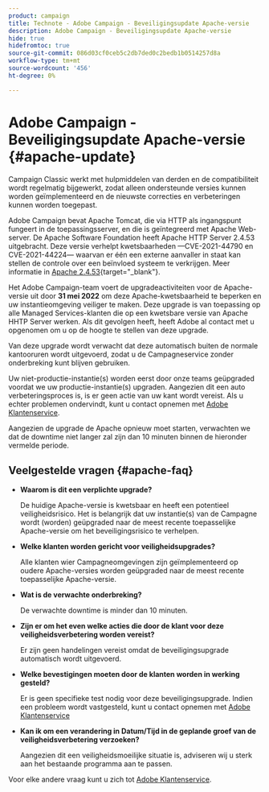 ```yaml
---
product: campaign
title: Technote - Adobe Campaign - Beveiligingsupdate Apache-versie
description: Adobe Campaign - Beveiligingsupdate Apache-versie
hide: true
hidefromtoc: true
source-git-commit: 086d03cf0ceb5c2db7ded0c2bedb1b0514257d8a
workflow-type: tm+mt
source-wordcount: '456'
ht-degree: 0%

---
```


# Adobe Campaign - Beveiligingsupdate Apache-versie {#apache-update}

Campaign Classic werkt met hulpmiddelen van derden en de compatibiliteit wordt regelmatig bijgewerkt, zodat alleen ondersteunde versies kunnen worden geïmplementeerd en de nieuwste correcties en verbeteringen kunnen worden toegepast.

Adobe Campaign bevat Apache Tomcat, die via HTTP als ingangspunt fungeert in de toepassingsserver, en die is geïntegreerd met Apache Web-server. De Apache Software Foundation heeft Apache HTTP Server 2.4.53 uitgebracht. Deze versie verhelpt kwetsbaarheden —CVE-2021-44790 en CVE-2021-44224— waarvan er één een externe aanvaller in staat kan stellen de controle over een beïnvloed systeem te verkrijgen. Meer informatie in [Apache 2.4.53](https://downloads.apache.org/httpd/Announcement2.4.html){target=&quot;_blank&quot;}.

Het Adobe Campaign-team voert de upgradeactiviteiten voor de Apache-versie uit door **31 mei 2022** om deze Apache-kwetsbaarheid te beperken en uw instantieomgeving veiliger te maken. Deze upgrade is van toepassing op alle Managed Services-klanten die op een kwetsbare versie van Apache HHTP Server werken. Als dit gevolgen heeft, heeft Adobe al contact met u opgenomen om u op de hoogte te stellen van deze upgrade.

Van deze upgrade wordt verwacht dat deze automatisch buiten de normale kantooruren wordt uitgevoerd, zodat u de Campagneservice zonder onderbreking kunt blijven gebruiken.

Uw niet-productie-instantie(s) worden eerst door onze teams geüpgraded voordat we uw productie-instantie(s) upgraden. Aangezien dit een auto verbeteringsproces is, is er geen actie van uw kant wordt vereist. Als u echter problemen ondervindt, kunt u contact opnemen met [Adobe Klantenservice](https://experienceleague.adobe.com/?support-solution=Campaign#support).

Aangezien de upgrade de Apache opnieuw moet starten, verwachten we dat de downtime niet langer zal zijn dan 10 minuten binnen de hieronder vermelde periode.

## Veelgestelde vragen {#apache-faq}

* **Waarom is dit een verplichte upgrade?**

   De huidige Apache-versie is kwetsbaar en heeft een potentieel veiligheidsrisico. Het is belangrijk dat uw instantie(s) van de Campagne wordt (worden) geüpgraded naar de meest recente toepasselijke Apache-versie om het beveiligingsrisico te verhelpen.


* **Welke klanten worden gericht voor veiligheidsupgrades?**

   Alle klanten wier Campagneomgevingen zijn geïmplementeerd op oudere Apache-versies worden geüpgraded naar de meest recente toepasselijke Apache-versie.

* **Wat is de verwachte onderbreking?**

   De verwachte downtime is minder dan 10 minuten.


* **Zijn er om het even welke acties die door de klant voor deze veiligheidsverbetering worden vereist?**

   Er zijn geen handelingen vereist omdat de beveiligingsupgrade automatisch wordt uitgevoerd.


* **Welke bevestigingen moeten door de klanten worden in werking gesteld?**

   Er is geen specifieke test nodig voor deze beveiligingsupgrade. Indien een probleem wordt vastgesteld, kunt u contact opnemen met [Adobe Klantenservice](https://experienceleague.adobe.com/?support-solution=Campaign#support)


* **Kan ik om een verandering in Datum/Tijd in de geplande groef van de veiligheidsverbetering verzoeken?**

   Aangezien dit een veiligheidsmoeilijke situatie is, adviseren wij u sterk aan het bestaande programma aan te passen.


Voor elke andere vraag kunt u zich tot [Adobe Klantenservice](https://experienceleague.adobe.com/?support-solution=Campaign#support).
